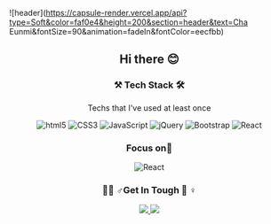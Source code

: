 
![header](https://capsule-render.vercel.app/api?type=Soft&color=faf0e4&height=200&section=header&text=Cha Eunmi&fontSize=90&animation=fadeIn&fontColor=eecfbb)

<div align="center">
 <h2>Hi there 😊</h2>
 
 <h3>⚒ Tech Stack 🛠</h3>
 <p>Techs that I've used at least once</p>
 
 ![html5](http://img.shields.io/badge/-HTML5-eda3a1?style=flat-square&logo=html5&logoColor="black"/)
 ![CSS3](http://img.shields.io/badge/-CSS3-f7be62?style=flat-square&logo=css3&logoColor="black"/)
 ![JavaScript](http://img.shields.io/badge/-JavaScript-fff833?style=flat-square&logo=javascript&logoColor="black"/)
 ![jQuery](http://img.shields.io/badge/-jQuery-58f983?style=flat-square&logo=jquery&logoColor="black"/)
 ![Bootstrap](http://img.shields.io/badge/-Bootstrap-14dce3?style=flat-square&logo=bootstrap&logoColor="black"/)
 ![React](http://img.shields.io/badge/-React-007dff?style=flat-square&logo=react&logoColor="black"/)
 <br>
  <h3>Focus on🔎</h3>

 ![React](http://img.shields.io/badge/-React-007dff?style=flat-square&logo=react&logoColor="black"/)
 
  <h3> 🙋‍♂️ ♂️Get In Tough 🙋‍ ♀️</h3>
  <a href="https://mail.naver.com/write">
    <img src="http://img.shields.io/badge/Email-eda3a1?style=flat-square&logo=naver&logoColor=black&link=https://mail.naver.com/write">
 </a>
    <a href="https://www.instagram.com/em_charming/">
    <img src="http://img.shields.io/badge/Instagram-007dff?style=flat-square&logo=instagram&logoColor=black&link=https://www.instagram.com/em_charming/">
    </a>
</div>

